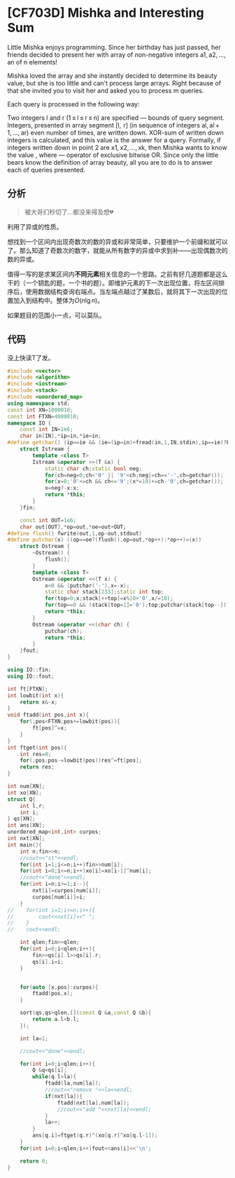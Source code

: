 # [CF703D] Mishka and Interesting Sum


Little Mishka enjoys programming. Since her birthday has just passed, her friends decided to present her with array of non-negative integers a1, a2, ..., an of n elements!

Mishka loved the array and she instantly decided to determine its beauty value, but she is too little and can't process large arrays. Right because of that she invited you to visit her and asked you to process m queries.

Each query is processed in the following way:

Two integers l and r (1 ≤ l ≤ r ≤ n) are specified — bounds of query segment.
Integers, presented in array segment [l,  r] (in sequence of integers al, al + 1, ..., ar) even number of times, are written down.
XOR-sum of written down integers is calculated, and this value is the answer for a query. Formally, if integers written down in point 2 are x1, x2, ..., xk, then Mishka wants to know the value , where  — operator of exclusive bitwise OR.
Since only the little bears know the definition of array beauty, all you are to do is to answer each of queries presented.

## 分析

> 被大哥们秒切了…都没来得及想💔

利用了异或的性质。

想找到一个区间内出现奇数次的数的异或和非常简单，只要维护一个前缀和就可以了。那么知道了奇数次的数字，就能从所有数字的异或中求到补——出现偶数次的数的异或。

值得一写的是求某区间内**不同元素**相关信息的一个思路。之前有好几道题都是这么干的（一个钥匙的题，一个书的题）。即维护元素的下一次出现位置，将左区间排序后，使用数据结构查询右端点。当左端点越过了某数后，就将其下一次出现的位置加入到结构中。整体为$O(n\lg n)$。

如果题目的范围小一点，可以莫队。

## 代码

没上快读T了发。

```cpp
#include <vector>
#include <algorithm>
#include <iostream>
#include <stack>
#include <unordered_map>
using namespace std;
const int XN=1000010;
const int FTXN=4000010;
namespace IO {
    const int IN=1e6;
    char in[IN],*ip=in,*ie=in;
#define getchar() (ip==ie && (ie=(ip=in)+fread(in,1,IN,stdin),ip==ie)?EOF:*ip++)
    struct Istream {
        template <class T>
        Istream &operator >>(T &x) {
            static char ch;static bool neg;
            for(ch=neg=0;ch<'0' || '9'<ch;neg|=ch=='-',ch=getchar());
            for(x=0;'0'<=ch && ch<='9';(x*=10)+=ch-'0',ch=getchar());
            x=neg?-x:x;
            return *this;
        }
    }fin;

    const int OUT=1e6;
    char out[OUT],*op=out,*oe=out+OUT;
#define flush() fwrite(out,1,op-out,stdout)
#define putchar(x) ((op==oe?(flush(),op=out,*op++):*op++)=(x))
    struct Ostream {
        ~Ostream() {
            flush();
        }
        template <class T>
        Ostream &operator <<(T x) {
            x<0 && (putchar('-'),x=-x);
            static char stack[233];static int top;
            for(top=0;x;stack[++top]=x%10+'0',x/=10);
            for(top==0 && (stack[top=1]='0');top;putchar(stack[top--]));
            return *this;
        }
        Ostream &operator <<(char ch) {
            putchar(ch);
            return *this;
        }
    }fout;
}

using IO::fin;
using IO::fout;

int ft[FTXN];
int lowbit(int x){
    return x&-x;
}
void ftadd(int pos,int x){
    for(;pos<FTXN;pos+=lowbit(pos)){
        ft[pos]^=x;
    }
}
int ftget(int pos){
    int res=0;
    for(;pos;pos-=lowbit(pos))res^=ft[pos];
    return res;
}

int num[XN];
int xo[XN];
struct Q{
    int l,r;
    int i;
} qs[XN];
int ans[XN];
unordered_map<int,int> curpos;
int nxt[XN];
int main(){
    int n;fin>>n;
    //cout<<"st"<<endl;
    for(int i=1;i<=n;i++)fin>>num[i];
    for(int i=0;i<=n;i++)xo[i]=xo[i-1]^num[i];
    //cout<<"done"<<endl;
    for(int i=n;i>=1;i--){
        nxt[i]=curpos[num[i]];
        curpos[num[i]]=i;
    }
//    for(int i=1;i<=n;i++){
//        cout<<nxt[i]<<" ";
//    }
//    cout<<endl;

    int qlen;fin>>qlen;
    for(int i=0;i<qlen;i++){
        fin>>qs[i].l>>qs[i].r;
        qs[i].i=i;
    }


    for(auto [x,pos]:curpos){
        ftadd(pos,x);
    }

    sort(qs,qs+qlen,[](const Q &a,const Q &b){
        return a.l<b.l;
    });

    int la=1;

    //cout<<"done"<<endl;

    for(int i=0;i<qlen;i++){
        Q &q=qs[i];
        while(q.l>la){
            ftadd(la,num[la]);
            //cout<<"remove "<<la<<endl;
            if(nxt[la]){
                ftadd(nxt[la],num[la]);
                //cout<<"add "<<nxt[la]<<endl;
            }
            la++;
        }
        ans[q.i]=ftget(q.r)^(xo[q.r]^xo[q.l-1]);
    }
    for(int i=0;i<qlen;i++)fout<<ans[i]<<'\n';

    return 0;
}
```


